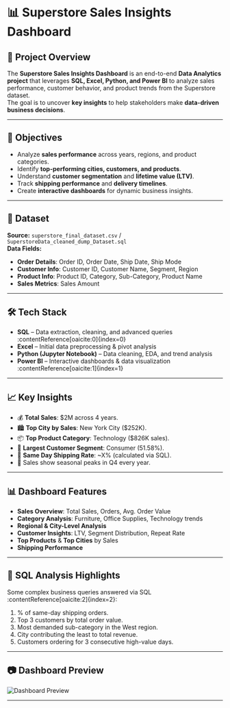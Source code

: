 # 📊 Superstore Sales Insights Dashboard

## 📌 Project Overview
The **Superstore Sales Insights Dashboard** is an end-to-end **Data Analytics project** that leverages **SQL, Excel, Python, and Power BI** to analyze sales performance, customer behavior, and product trends from the Superstore dataset.  
The goal is to uncover **key insights** to help stakeholders make **data-driven business decisions**.

---

## 🎯 Objectives
- Analyze **sales performance** across years, regions, and product categories.
- Identify **top-performing cities, customers, and products**.
- Understand **customer segmentation** and **lifetime value (LTV)**.
- Track **shipping performance** and **delivery timelines**.
- Create **interactive dashboards** for dynamic business insights.

---

## 📂 Dataset
**Source:** `superstore_final_dataset.csv` / `SuperstoreData_cleaned_dump_Dataset.sql`  
**Data Fields:**
- **Order Details**: Order ID, Order Date, Ship Date, Ship Mode
- **Customer Info**: Customer ID, Customer Name, Segment, Region
- **Product Info**: Product ID, Category, Sub-Category, Product Name
- **Sales Metrics**: Sales Amount

---

## 🛠 Tech Stack
- **SQL** – Data extraction, cleaning, and advanced queries :contentReference[oaicite:0]{index=0}  
- **Excel** – Initial data preprocessing & pivot analysis  
- **Python (Jupyter Notebook)** – Data cleaning, EDA, and trend analysis  
- **Power BI** – Interactive dashboards & data visualization :contentReference[oaicite:1]{index=1}  

---

## 📈 Key Insights
- 💰 **Total Sales**: $2M across 4 years.  
- 🏙 **Top City by Sales**: New York City ($252K).  
- 📦 **Top Product Category**: Technology ($826K sales).  
- 👥 **Largest Customer Segment**: Consumer (51.58%).  
- 🚚 **Same Day Shipping Rate**: ~X% (calculated via SQL).  
- 📆 Sales show seasonal peaks in Q4 every year.

---

## 📊 Dashboard Features
- **Sales Overview**: Total Sales, Orders, Avg. Order Value  
- **Category Analysis**: Furniture, Office Supplies, Technology trends  
- **Regional & City-Level Analysis**  
- **Customer Insights**: LTV, Segment Distribution, Repeat Rate  
- **Top Products** & **Top Cities** by Sales  
- **Shipping Performance**  

---

## 📜 SQL Analysis Highlights
Some complex business queries answered via SQL :contentReference[oaicite:2]{index=2}:
1. % of same-day shipping orders.
2. Top 3 customers by total order value.
3. Most demanded sub-category in the West region.
4. City contributing the least to total revenue.
5. Customers ordering for 3 consecutive high-value days.

---

## 📷 Dashboard Preview
![Dashboard Preview](Superstore%20Sales%20Insights.png)

---
